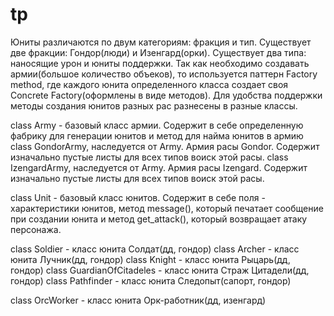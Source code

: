 # tp
Юниты различаются по двум категориям: фракция и тип.
Существует две фракции: Гондор(люди) и Изенгард(орки).
Существует два типа: наносящие урон и юниты поддержки.
Так как необходимо создавать армии(большое количество объеков), то используется паттерн Factory method, 
где каждого юнита определенного класса создает своя Concrete Factory(оформлены в виде методов). Для удобства поддержки
методы создания юнитов разных рас разнесены в разные классы.



class Army - базовый класс армии. Содержит в себе определенную фабрику для генерации юнитов и метод для найма юнитов в армию
class GondorArmy, наследуется от Army. Армия расы Gondor. Содержит изначально пустые листы для всех типов воиск этой расы.
class IzengardArmy, наследуется от Army. Армия расы Izengard. Содержит изначально пустые листы для всех типов воиск этой расы.

class Unit - базовый класс юнитов. Содержит в себе поля - характеристики юнитов, метод message(), который печатает сообщение при
создании юнита и метод get_attack(), который возвращает атаку персонажа.

class Soldier - класс юнита Солдат(дд, гондор)
class Archer - класс юнита Лучник(дд, гондор)
class Knight - класс юнита Рыцарь(дд, гондор)
class GuardianOfCitadeles - класс юнита  Страж Цитадели(дд, гондор)
class Pathfinder - класс юнита Следопыт(сапорт, гондор)

сlass OrcWorker - класс юнита Орк-работник(дд, изенгард)


 
